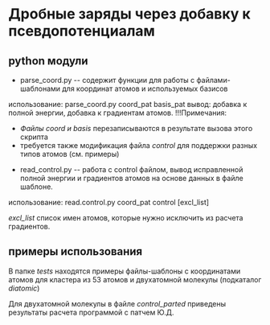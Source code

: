 # Дробные заряды через добавку к псевдопотенциалам

## python модули

+ parse\_coord.py  -- содержит функции для работы с файлами-шаблонами для координат атомов и используемых базисов

использование:
        parse_coord.py coord_pat basis_pat
вывод:
добавка к полной энергии, добавка к градиентам атомов. 
!!!Примечания:
 - *Файлы coord и basis* перезаписываются в результате вызова этого скрипта
 - требуется также модификация файла *control* для поддержки разных типов атомов (см. примеры)
+ read\_control.py -- работа с control файлом, вывод исправленной полной энергии и градиентов атомов на основе данных в файле шаблоне.

использование:
        read.control.py coord_pat control [excl_list]

*excl\_list* список имен атомов, которые нужно исключить из расчета градиентов.


## примеры использования

В папке *tests* находятся примеры файлы-шаблоны с координатами атомов для кластера из 53 атомов  и двухатомной молекулы (подкаталог *diatomic*)

Для двухатомной молекулы в файле *сontrol\_parted* приведены результаты расчета программой с патчем Ю.Д.

